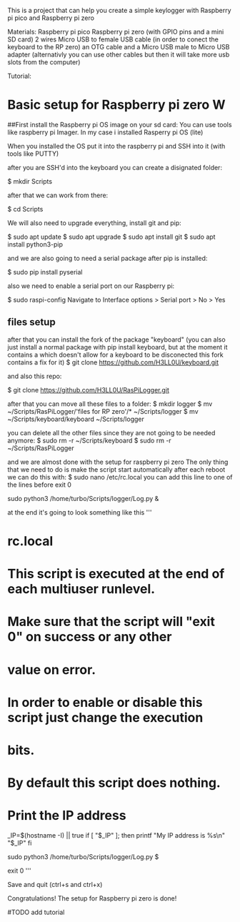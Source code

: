 This is a project that can help you create a simple keylogger with Raspberry pi pico and Raspberry pi zero 

Materials:
Raspberry pi pico
Raspberry pi zero (with GPIO pins and a mini SD card)
2 wires
Micro USB to female USB cable (in order to conect the keyboard to the RP zero)
an OTG cable and a Micro USB male to Micro USB adapter (alternativly you can use other cables but then it will take more usb slots from the computer)


Tutorial:
# Basic setup for Raspberry pi zero W
##First install the Raspberry pi OS image on your sd card: 
You can use tools like raspberry pi Imager. In my case i installed Rasperry pi OS (lite)

When you installed the OS put it into the raspberry pi and SSH into it (with tools like PUTTY)

after you are SSH'd into the keyboard you can create a disignated folder:

$ mkdir Scripts

after that we can work from there:

$ cd Scripts

We will also need to upgrade everything, install git and pip:

$ sudo apt update
$ sudo apt upgrade
$ sudo apt install git
$ sudo apt install python3-pip

and we are also going to need a serial package after pip is installed:

$ sudo pip install pyserial

also we need to enable a serial port on our Raspberry pi:

$ sudo raspi-config
Navigate to Interface options > Serial port > No > Yes

## files setup


after that you can install the fork of the package "keyboard" (you can also just install a normal package with pip install keyboard, but at the moment it contains a which doesn't allow for a keyboard to be disconected this fork contains a fix for it)
$ git clone https://github.com/H3LL0U/keyboard.git

and also this repo:

$ git clone https://github.com/H3LL0U/RasPiLogger.git

after that you can move all these files to a folder:
$ mkdir logger
$ mv ~/Scripts/RasPiLogger/'files for RP zero'/* ~/Scripts/logger
$ mv ~/Scripts/keyboard/keyboard ~/Scripts/logger

you can delete all the other files since they are not going to be needed anymore:
$ sudo rm -r ~/Scripts/keyboard
$ sudo rm -r ~/Scripts/RasPiLogger

and we are almost done with the setup for raspberry pi zero
The only thing that we need to do is make the script start automatically after each reboot
we can do this with:
$ sudo nano /etc/rc.local
you can add this line to one of the lines before exit 0

 sudo python3 /home/turbo/Scripts/logger/Log.py &

at the end it's going to look something like this
'''
# rc.local
#
# This script is executed at the end of each multiuser runlevel.
# Make sure that the script will "exit 0" on success or any other
# value on error.
#
# In order to enable or disable this script just change the execution
# bits.
#
# By default this script does nothing.

# Print the IP address
_IP=$(hostname -I) || true
if [ "$_IP" ]; then
  printf "My IP address is %s\n" "$_IP"
fi

sudo python3 /home/turbo/Scripts/logger/Log.py $

exit 0
'''

Save and quit (ctrl+s and ctrl+x)

Congratulations! The setup for Raspberry pi zero is done!

#TODO add tutorial
